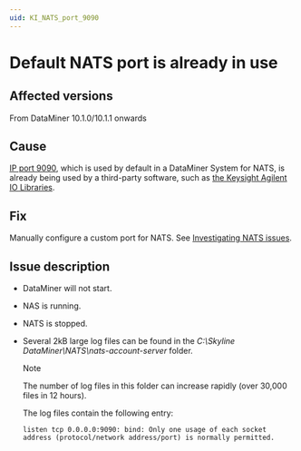 ```yaml
---
uid: KI_NATS_port_9090
---
```


# Default NATS port is already in use

## Affected versions

From DataMiner 10.1.0/10.1.1 onwards

## Cause

[IP port 9090](xref:Configuring_the_IP_network_ports), which is used by default in a DataMiner System for NATS, is already being used by a third-party software, such as [the Keysight Agilent IO Libraries](xref:Installing_the_Keysight_Agilent_IO_Libraries).

## Fix

Manually configure a custom port for NATS. See [Investigating NATS issues](xref:Investigating_NATS_Issues#check-if-port-is-already-in-use).

## Issue description

- DataMiner will not start.

- NAS is running.

- NATS is stopped.

- Several 2kB large log files can be found in the *C:\Skyline DataMiner\NATS\nats-account-server* folder.

  > [!NOTE]
  > The number of log files in this folder can increase rapidly (over 30,000 files in 12 hours).

  The log files contain the following entry:

  `listen tcp 0.0.0.0:9090: bind: Only one usage of each socket address (protocol/network address/port) is normally permitted.`
